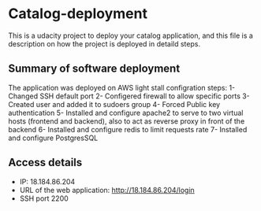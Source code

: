 # Catalog-deployment
This is a udacity project to deploy your catalog application, and this file is a description
on how the project is deployed in detaild steps.

## Summary of software deployment
The application was deployed on AWS light stall configration steps:
1- Changed SSH default port
2- Configered firewall to allow specific ports
3- Created user and added it to sudoers group 
4- Forced Public key authentication
5- Installed and configure apache2 to serve to two virtual hosts (frontend and backend), also to act as reverse proxy in front of the backend
6- Installed and configure redis to limit requests rate
7- Installed and configure PostgresSQL

## Access details
* IP: 18.184.86.204
* URL of the web application: http://18.184.86.204/login
* SSH port 2200
